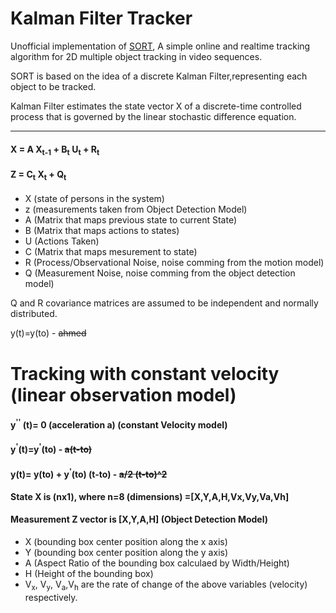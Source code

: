 
# Kalman Filter Tracker

Unofficial implementation of [SORT](http://arxiv.org/abs/1602.00763), A simple online and realtime tracking algorithm for 2D multiple object tracking in video sequences.

SORT is based on the idea of a discrete Kalman Filter,representing each object to be tracked.

Kalman Filter estimates the state vector X of a discrete-time controlled process that is governed by the linear stochastic difference equation.

---

#### X = A X<sub>t-1</sub> + B<sub>t</sub> U<sub>t</sub> +  R<sub>t</sub>
#### Z = C<sub>t</sub> X<sub>t</sub> + Q<sub>t</sub>
   -    X  (state of persons in the system)
   -    z  (measurements taken from Object Detection Model)
   -    A  (Matrix that maps previous state to current State)
   -    B  (Matrix that maps actions to states) 
   -    U  (Actions Taken)
   -    C  (Matrix that maps mesurement to state)
   -    R  (Process/Observational Noise, noise comming from the motion model)
   -    Q  (Measurement Noise, noise comming from the object detection model)

 Q and R covariance matrices are assumed to be independent and normally distributed.

y(t)=y(to) - <del>ahmed </del> 

# Tracking with constant velocity (linear observation model)
#### y<sup>''</sup> (t)= 0 (acceleration a)  (constant Velocity model) 
#### y<sup>'</sup>(t)=y<sup>'</sup>(to) - <del>a(t-to)</del> 
#### y(t)= y(to) + y<sup>'</sup>(to) (t-to) - <del>a/2 (t-to)^2 </del> 
#### State X is (nx1), where n=8 (dimensions) =[X,Y,A,H,Vx,Vy,Va,Vh]
####  Measurement  Z vector is [X,Y,A,H] (Object Detection Model)
   -    X (bounding box center position along the x axis)
   -    Y (bounding box center position along the y axis)
   -    A (Aspect Ratio of the bounding box calculaed by Width/Height)
   -    H (Height of the bounding box)
   -    V<sub>x</sub>, V<sub>y</sub>, V<sub>a</sub>,V<sub>h</sub> are the rate of change of the above variables (velocity) respectively.

 



